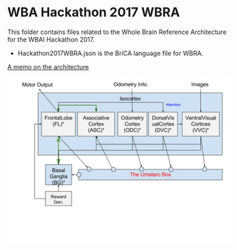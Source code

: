# WBA Hackathon 2017 WBRA
This folder contains files related to the Whole Brain Reference Architecture for the WBAI Hackathon 2017.

* Hackathon2017WBRA.json is the BriCA language file for WBRA.

[A memo on the architecture](https://docs.google.com/document/d/1FEHb1AdJF5Pab6UwOZGKbWXXCOYlPT48A4fD0_8YnqU/edit?usp=sharing)

![Figure 1](./2017_WBA_Hackathon_WBRA.svg "Figure 1")
